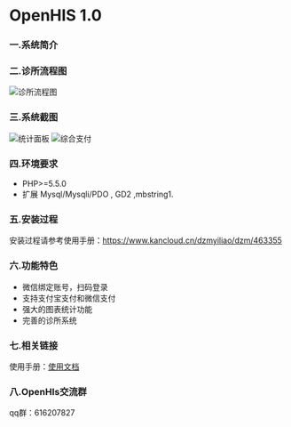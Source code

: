 # OpenHIS 1.0
### 一.系统简介
### 二.诊所流程图
![诊所流程图](https://gitee.com/uploads/images/2017/1130/173955_d67d64b3_1661554.png "图片1.png")

### 三.系统截图

![统计面板](https://gitee.com/uploads/images/2017/1130/174130_52bf17b7_1661554.png "图片2.png")
![综合支付](https://gitee.com/uploads/images/2017/1130/174146_d5ab6628_1661554.png "图片3.png")

### 四.环境要求

- PHP>=5.5.0
- 扩展 Mysql/Mysqli/PDO , GD2 ,mbstring1.

### 五.安装过程

安装过程请参考使用手册：https://www.kancloud.cn/dzmyiliao/dzm/463355

### 六.功能特色

- 微信绑定账号，扫码登录
- 支持支付宝支付和微信支付
- 强大的图表统计功能
- 完善的诊所系统

### 七.相关链接

使用手册：[使用文档](http://www.kancloud.cn/dzmyiliao/dzm/463354)

### 八.OpenHIs交流群

qq群：616207827

